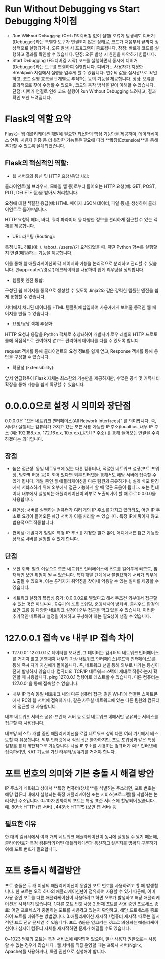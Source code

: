 # Run Without Debugging vs Start Debugging 차이점
* Run Without Debugging (Crtl+F5 디버깅 없이 실행)
오류가 발생해도 디버거(Debugger)라는 특별한 도구가 연결되지 않은 상태로, 코드가 처음부터 끝까지 정상적으로 실행되거나, 오류 발생 시 프로그램이 종료됩니다.
장점: 빠르게 코드를 실행하고 결과를 확인할 수 있습니다.
단점: 오류 발생 시 원인을 파악하기 힘듭니다.
* Start Debugging (F5 디버깅 시작)
코드를 실행하면서 동시에 디버거(Debugger)라는 도구를 연결하여 실행합니다. 
디버거는 사용자가 지정한 Breakpoin 지점에서 실행을 멈추게 할 수 있습니다. 
변수의 값을 실시간으로 확인하고, 코드 실행 흐름을 단계별로 추적하는 등의 기능을 제공합니다.
장점: 오류를 효과적으로 찾아 수정할 수 있으며, 코드의 동작 방식을 깊이 이해할 수 있습니다.
단점: 디버거 연결로 인해  코드 실행이  Run Without Debugging 느려지고, 결과 확인 또한 느려집니다.


# Flask의 역할 요약
Flask는 웹 애플리케이션 개발에 필요한 최소한의 핵심 기능만을 제공하며, 데이터베이스 연동, 사용자 인증 등 
더 복잡한 기능들은 필요에 따라 **확장(Extension)**을 통해 추가할 수 있도록 설계되었습니다.

## Flask의 핵심적인 역할:

* 웹 서버와의 통신 및 HTTP 요청/응답 처리:

클라이언트(웹 브라우저, 모바일 앱 등)로부터 들어오는 HTTP 요청(예: GET, POST, PUT, DELETE 등)을 받아서 처리합니다.

요청에 대한 적절한 응답(예: HTML 페이지, JSON 데이터, 파일 등)을 생성하여 클라이언트로 돌려보냅니다.

HTTP 요청의 헤더, 바디, 쿼리 파라미터 등 다양한 정보를 편리하게 접근할 수 있는 객체를 제공합니다.

* URL 라우팅 (Routing):

특정 URL 경로(예: /, /about, /users/<id>)가 요청되었을 때, 어떤 Python 함수를 실행할지 연결(매핑)하는 기능을 제공합니다.

이를 통해 웹 애플리케이션의 각 페이지와 기능을 논리적으로 분리하고 관리할 수 있습니다. @app.route('/경로') 데코레이터를 사용하여 쉽게 라우팅을 정의합니다.

* 템플릿 엔진 통합:

구성된 웹 페이지를 동적으로 생성할 수 있도록 Jinja2와 같은 강력한 템플릿 엔진을 쉽게 통합할 수 있습니다.

서버에서 처리된 데이터를 HTML 템플릿에 삽입하여 사용자에게 보여줄 동적인 웹 페이지를 만들 수 있습니다.

* 요청/응답 객체 추상화:

HTTP 요청과 응답을 Python 객체로 추상화하여 개발자가 로우 레벨의 HTTP 프로토콜에 직접적으로 관여하지 않고도 편리하게 데이터를 다룰 수 있도록 합니다.

request 객체를 통해 클라이언트의 요청 정보를 쉽게 얻고, Response 객체를 통해 응답을 구성할 수 있습니다.

* 확장성 (Extensibility):

앞서 언급했듯이 Flask 자체는 최소한의 기능만을 제공하지만, 수많은 공식 및 커뮤니티 확장을 통해 기능을 쉽게 확장할 수 있습니다.


# 0.0.0.0으로 설정 시 의미와 장단점
0.0.0.0은 "모든 네트워크 인터페이스(All Network Interfaces)" 를 의미합니다.
즉, 서버가 실행되는 컴퓨터가 가지고 있는 모든 사용 가능한 IP 주소(localhost,내부 IP 주소 (예: 192.168.x.x, 172.16.x.x, 10.x.x.x),공인 IP 주소)
를 통해 들어오는 연결을 수락하겠다는 의미입니다.
## 장점
* 높은 접근성:
동일 네트워크에 있는 다른 컴퓨터나, 적절한 네트워크 설정(포트 포워딩, 방화벽 허용 등)이 되어 있다면 외부 인터넷을 통해서도 해당 서버에 접속할 수 있게 됩니다.
개발 중인 웹 애플리케이션을 다른 팀원과 공유하거나, 실제 배포 환경에서 서비스하기 위해 외부에서 접근 가능하게 할 때 많은 도움이 됩니다.
또는 컨테이너 내부에서 실행되는 애플리케이션이 외부로 노출되어야 할 때 주로 0.0.0.0을 사용합니다.

* 유연성:
서버를 실행하는 컴퓨터가 여러 개의 IP 주소를 가지고 있더라도, 
어떤 IP 주소로 요청이 들어오든 해당 서버가 이를 처리할 수 있습니다. 특정 IP에 묶이지 않고 범용적으로 작동합니다.

* 편리성:
개발자가 일일이 특정 IP 주소를 지정할 필요 없이, 어디에서든 접근 가능한 상태로 서버를 실행할 수 있게 합니다.

## 단점
* 보안 취약:
필요 이상으로 모든 네트워크 인터페이스에 포트를 열어두게 되므로, 잠재적인 보안 위험이 될 수 있습니다.
특히 개발 단계에서 불필요하게 서버가 외부에 노출될 수 있으며, 이는 공격자가 취약점을 찾아내 악용할 수 있는 빌미를 제공할 수 있습니다.

* 네트워크 설정의 복잡성 증가:
0.0.0.0으로 열었다고 해서 무조건 외부에서 접근할 수 있는 것은 아닙니다. 공유기의 포트 포워딩, 운영체제의 방화벽, 클라우드 환경의 보안 그룹 등 다양한 네트워크 설정이 외부 접근을 막고 있을 수 있습니다.
이러한 추가적인 네트워크 설정을 이해하고 구성해야 하는 필요성이 생길 수 있습니다.

# 127.0.0.1 접속 vs 내부 IP 접속 차이

* 127.0.0.1
127.0.0.1로 데이터를 보내면, 그 데이터는 컴퓨터의 네트워크 인터페이스를 거치지 않고 운영체제 내부의 가상 네트워크 인터페이스(루프백 인터페이스)를 통해 즉시 자기 자신에게 돌아옵니다. 
즉, 네트워크 선을 통해 외부로 나가는 통신이 전혀 발생하지 않습니다.
컴퓨터의 TCP/IP 네트워크 스택이 제대로 작동하는지 확인할 때 사용합니다. ping 127.0.0.1 명령어로 테스트할 수 있습니다.
다른 컴퓨터는 127.0.0.1을 통해 접속할 수 없습니다.

* 내부 IP 접속
동일 네트워크 내의 다른 컴퓨터 접근: 같은 Wi-Fi에 연결된 스마트폰에서 PC의 웹 서버에 접속하거나,
같은 사무실 네트워크에 있는 다른 팀원의 컴퓨터에 접근할 때 사용합니다.

내부 네트워크 서비스 공유: 프린터 서버 등 로컬 네트워크 내에서만 
공유되는 서비스를 접근할 때 사용됩니다.

내부망 테스트: 개발 중인 애플리케이션을 로컬 네트워크 상의 다른 여러 기기에서 테스트할 때 유용합니다.
외부 인터넷에서 직접 접근 불가하지만, 포트 포워딩과 같은 특정 설정을 통해 제한적으로 가능합니다.
사설 IP 주소를 사용하는 컴퓨터가 외부 인터넷에 접속하려면, NAT 기능을 가진 라우터/공유기를 거쳐야 합니다.

# 포트 번호의 의미와 기본 충돌 시 해결 방안

IP 주소가 네트워크 상에서 **특정 컴퓨터(장치)**를 식별하는 주소라면,
포트 번호는 해당 컴퓨터 내에서 실행되는 특정 애플리케이션 또는 서비스(프로그램)를 식별하는 논리적인 주소입니다.
0~1023번까지의 포트는 특정 표준 서비스에 할당되어 있습니다.
예. 80번: HTTP (웹 서버) , 443번: HTTPS (보안 웹 서버) 등

## 필요한 이유 
한 대의 컴퓨터에서 여러 개의 네트워크 애플리케이션이 동시에 실행될 수 있기 때문에,
클라이언트가 특정 컴퓨터의 어떤 애플리케이션과 통신하고 싶은지를 명확히 구분하기 위해 포트 번호가 필요합니다.

# 포트 충돌시 해결방안
포트 충돌은 두 개 이상의 애플리케이션이 동일한 포트 번호를 사용하려고 할 때 발생합니다. 
한 포트는 오직 하나의 애플리케이션만이 점유하여 사용할 수 있기 때문에, 
이미 사용 중인 포트를 다른 애플리케이션이 사용하려고 하면 오류가 발생하고 해당 애플리케이션은 시작되지 않습니다.
1.다른 포트 번호 사용 
2.현재 포트를 사용 중인 프로세스 종료:
어떤 프로세스가 충돌하는 포트를 사용하고 있는지 확인하고, 해당 프로세스를 종료하여 포트를 비워주는 방법입니다.
3.애플리케이션 재시작 / 컴퓨터 재시작:
때로는 일시적인 포트 점유 문제일 수 있습니다. 포트 충돌을 일으키는 것으로 의심되는 애플리케이션이나 심지어 컴퓨터 자체를 재시작하면 문제가 해결될 수도 있습니다.

0~1023 범위의 포트는 특정 서비스에 예약되어 있으며,
일반 사용자 권한으로는 사용할 수 없는 경우가 많습니다 . 
웹 서버를 직접 운영할 때는 프록시 서버(Nginx, Apache)를 사용하거나, 
특권 권한으로 실행해야 합니다.
